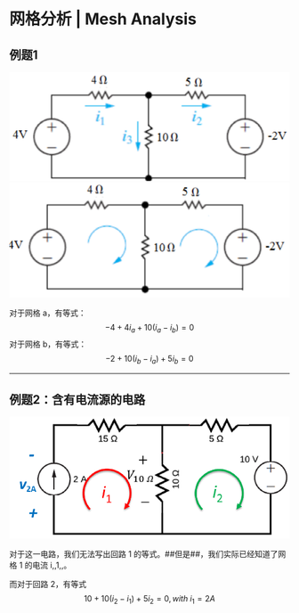 # 网格分析 | Mesh Analysis

## 例题1

![例题1电路1](.网格分析/例题1电路1.png)
![例题1电路2](.网格分析/例题1电路2.png)

对于网格 a，有等式：$$-4 + 4i_a + 10(i_a - i_b) = 0$$
对于网格 b，有等式：$$-2 + 10(i_b - i_a) + 5i_b = 0$$

- - -

## 例题2：含有电流源的电路

![例题2电路](.网格分析/例题2电路.png)

对于这一电路，我们无法写出回路 1 的等式。##但是##，我们实际已经知道了网格 1 的电流 i,,1,,。

而对于回路 2，有等式$$10 + 10(i_2 - i_1) + 5i_2 = 0, with\ i_1 = 2A$$
